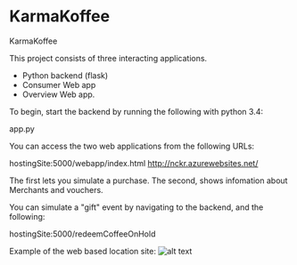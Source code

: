 # KarmaKoffee
KarmaKoffee

This project consists of three interacting applications.

- Python backend (flask)
- Consumer Web app
- Overview Web app.

To begin, start the backend by running the following with python 3.4:

app.py

You can access the two web applications from the following URLs:

hostingSite:5000/webapp/index.html
http://nckr.azurewebsites.net/

The first lets you simulate a purchase.
The second, shows infomation about Merchants and vouchers.

You can simulate a "gift" event by navigating to the backend, and the following:

hostingSite:5000/redeemCoffeeOnHold

Example of the web based location site:
![alt text](http://i.imgur.com/w82oVhz.png "Geo Location of different merchants")
